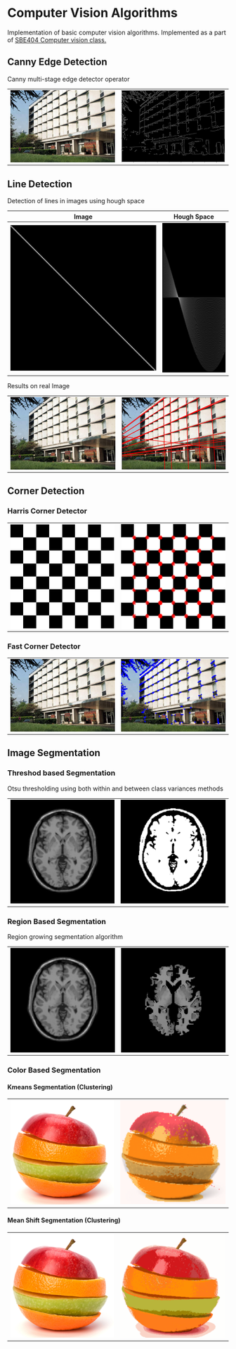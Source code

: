 # Computer Vision Algorithms

Implementation of basic computer vision algorithms. Implemented as a part of [SBE404 Computer vision class.](https://sbme-tutorials.github.io/2018/cv/cv.html) 

## Canny Edge Detection 

Canny multi-stage edge detector operator 

|   |   |
|---|---|
|![](images/Lines.jpg)|![](images/results/Figure_1.png)|


## Line Detection 
Detection of lines in images using hough space 

| Image | Hough Space |
|----| ----|
|![](images/results/Original_Image.png) |![](images/results/Hough_Space.png)  |

Results on real Image

|  |  |
|----| ----|
|![](images/Lines.jpg) |![](images/results/imagehoughfpng.png)  |

## Corner Detection 

### Harris Corner Detector
|  |  |
|----| ----|
|![](images/squares.jpg) |![](images/results/Figure_3.png)  |

### Fast Corner Detector
|  |  |
|----| ----|
|![](images/Lines.jpg) |![](images/results/Figure_2.png)  |

## Image Segmentation 

### Threshod based Segmentation

Otsu thresholding using both within and between class variances methods

|  |  |
|----| ----|
|![](images/MRIbrain3.jpg) |![](images/results/Figure_4.png)  |

### Region Based Segmentation

Region growing segmentation algorithm 

|  |  |
|----| ----|
|![](images/MRIbrain3.jpg) |![](images/results/Figure_5.png)  |

### Color Based Segmentation

#### Kmeans Segmentation (Clustering)

|  |  |
|----| ----|
|![](images/seg3.png) |![](images/results/segmented_image.png)  |

#### Mean Shift Segmentation (Clustering)

|  |  |
|----| ----|
|![](images/seg3.png) |![](images/results/MS_Segmented_Image.png)  |
